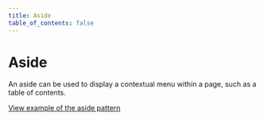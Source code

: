 ```yaml
---
title: Aside
table_of_contents: false
---
```


# Aside

An aside can be used to display a contextual menu within a page, such as a table of contents.

<a href="https://vanilla-framework.github.io/vanilla-framework/examples/patterns/aside/"
    class="js-example">
    View example of the aside pattern
</a>

